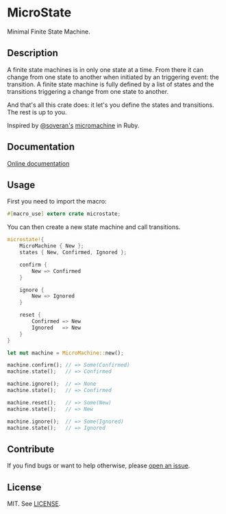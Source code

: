 MicroState
=========

Minimal Finite State Machine.

Description
-----------

A finite state machines is in only one state at a time.
From there it can change from one state to another when initiated by an triggering event: the transition.
A finite state machine is fully defined by a list of states and the transitions triggering a change from one state to another.

And that's all this crate does: it let's you define the states and transitions.
The rest is up to you.

Inspired by [@soveran's](twitter.com/soveran) [micromachine](https://github.com/soveran/micromachine) in Ruby.

Documentation
-------------

[Online documentation](http://badboy.github.io/microstate/microstate)

Usage
-----

First you need to import the macro:

```rust
#[macro_use] extern crate microstate;
```

You can then create a new state machine and call transitions.

```rust
microstate!{
    MicroMachine { New };
    states { New, Confirmed, Ignored };

    confirm {
        New => Confirmed
    }

    ignore {
        New => Ignored
    }

    reset {
        Confirmed => New
        Ignored   => New
    }
}

let mut machine = MicroMachine::new();

machine.confirm(); // => Some(Confirmed)
machine.state();   // => Confirmed

machine.ignore();  // => None
machine.state();   // => Confirmed

machine.reset();   // => Some(New)
machine.state();   // => New

machine.ignore();  // => Some(Ignored)
machine.state();   // => Ignored
```

## Contribute

If you find bugs or want to help otherwise, please [open an issue](https://github.com/badboy/microstate/issues).

## License

MIT. See [LICENSE](LICENSE).
